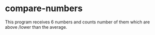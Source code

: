 # compare-numbers
This program receives 6 numbers and counts number of them which are above /lower than the average.
